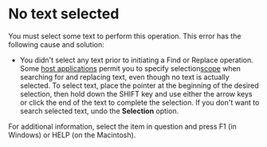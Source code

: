 
# No text selected

You must select some text to perform this operation. This error has the following cause and solution:



- You didn't select any text prior to initiating a Find or Replace operation. Some [host applications](b8bdf64f-5920-1ae9-16d0-b26d09524a30.md) permit you to specify selection[scope](b8bdf64f-5920-1ae9-16d0-b26d09524a30.md) when searching for and replacing text, even though no text is actually selected. To select text, place the pointer at the beginning of the desired selection, then hold down the SHIFT key and use either the arrow keys or click the end of the text to complete the selection. If you don't want to search selected text, undo the **Selection** option.
    

For additional information, select the item in question and press F1 (in Windows) or HELP (on the Macintosh).
